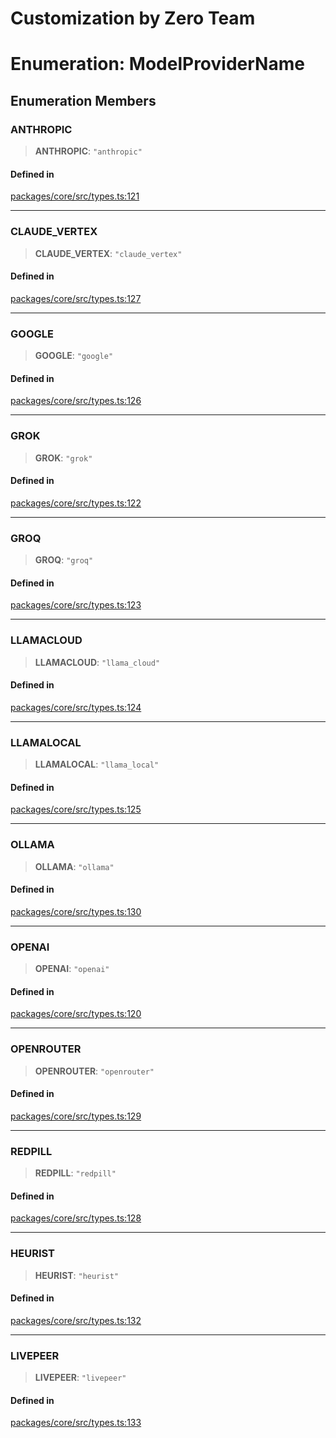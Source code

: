 # Customization by Zero Team

# Enumeration: ModelProviderName

## Enumeration Members

### ANTHROPIC

> **ANTHROPIC**: `"anthropic"`

#### Defined in

[packages/core/src/types.ts:121](https://github.com/elizaos/eliza/blob/7fcf54e7fb2ba027d110afcc319c0b01b3f181dc/packages/core/src/types.ts#L121)

---

### CLAUDE_VERTEX

> **CLAUDE_VERTEX**: `"claude_vertex"`

#### Defined in

[packages/core/src/types.ts:127](https://github.com/elizaos/eliza/blob/7fcf54e7fb2ba027d110afcc319c0b01b3f181dc/packages/core/src/types.ts#L127)

---

### GOOGLE

> **GOOGLE**: `"google"`

#### Defined in

[packages/core/src/types.ts:126](https://github.com/elizaos/eliza/blob/7fcf54e7fb2ba027d110afcc319c0b01b3f181dc/packages/core/src/types.ts#L126)

---

### GROK

> **GROK**: `"grok"`

#### Defined in

[packages/core/src/types.ts:122](https://github.com/elizaos/eliza/blob/7fcf54e7fb2ba027d110afcc319c0b01b3f181dc/packages/core/src/types.ts#L122)

---

### GROQ

> **GROQ**: `"groq"`

#### Defined in

[packages/core/src/types.ts:123](https://github.com/elizaos/eliza/blob/7fcf54e7fb2ba027d110afcc319c0b01b3f181dc/packages/core/src/types.ts#L123)

---

### LLAMACLOUD

> **LLAMACLOUD**: `"llama_cloud"`

#### Defined in

[packages/core/src/types.ts:124](https://github.com/elizaos/eliza/blob/7fcf54e7fb2ba027d110afcc319c0b01b3f181dc/packages/core/src/types.ts#L124)

---

### LLAMALOCAL

> **LLAMALOCAL**: `"llama_local"`

#### Defined in

[packages/core/src/types.ts:125](https://github.com/elizaos/eliza/blob/7fcf54e7fb2ba027d110afcc319c0b01b3f181dc/packages/core/src/types.ts#L125)

---

### OLLAMA

> **OLLAMA**: `"ollama"`

#### Defined in

[packages/core/src/types.ts:130](https://github.com/elizaos/eliza/blob/7fcf54e7fb2ba027d110afcc319c0b01b3f181dc/packages/core/src/types.ts#L130)

---

### OPENAI

> **OPENAI**: `"openai"`

#### Defined in

[packages/core/src/types.ts:120](https://github.com/elizaos/eliza/blob/7fcf54e7fb2ba027d110afcc319c0b01b3f181dc/packages/core/src/types.ts#L120)

---

### OPENROUTER

> **OPENROUTER**: `"openrouter"`

#### Defined in

[packages/core/src/types.ts:129](https://github.com/elizaos/eliza/blob/7fcf54e7fb2ba027d110afcc319c0b01b3f181dc/packages/core/src/types.ts#L129)

---

### REDPILL

> **REDPILL**: `"redpill"`

#### Defined in

[packages/core/src/types.ts:128](https://github.com/elizaos/eliza/blob/7fcf54e7fb2ba027d110afcc319c0b01b3f181dc/packages/core/src/types.ts#L128)

---

### HEURIST

> **HEURIST**: `"heurist"`

#### Defined in

[packages/core/src/types.ts:132](https://github.com/elizaos/eliza/blob/4d1e66cbf7deea87a8a67525670a963cd00108bc/packages/core/src/types.ts#L132)

---

### LIVEPEER

> **LIVEPEER**: `"livepeer"`

#### Defined in

[packages/core/src/types.ts:133](https://github.com/elizaos/eliza/blob/4d1e66cbf7deea87a8a67525670a963cd00108bc/packages/core/src/types.ts#L133)
